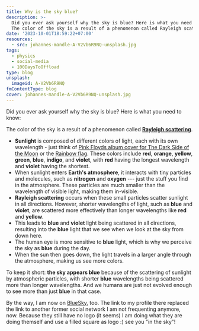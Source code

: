 ```yaml
---
title: Why is the sky blue?
description: >-
  Did you ever ask yourself why the sky is blue? Here is what you need to know:
  The color of the sky is a result of a phenomenon called Rayleigh scattering.
date: '2023-10-01T18:59:22+07:00'
resources:
  - src: johannes-mandle-A-V2Vb6R9NQ-unsplash.jpg
tags:
  - physics
  - social-media
  - 100DaysToOffload
type: blog
unsplash:
  imageid: A-V2Vb6R9NQ
fmContentType: blog
cover: johannes-mandle-A-V2Vb6R9NQ-unsplash.jpg
---
```


Did you ever ask yourself why the sky is blue? Here is what you need to know:

The color of the sky is a result of a phenomenon called [**Rayleigh scattering**](https://en.wikipedia.org/wiki/Rayleigh_scattering).

*   **Sunlight** is composed of different colors of light, each with its own wavelength - just think of [Pink Floyds album cover for The Dark Side of the Moon](https://en.wikipedia.org/wiki/The_Dark_Side_of_the_Moon) or the [Rainbow flag](https://en.wikipedia.org/wiki/Rainbow_flag_\(LGBT\)). These colors include **red**, **orange**, **yellow**, **green**, **blue**, **indigo**, and **violet**, with **red** having the longest wavelength and **violet** having the shortest.
*   When sunlight enters **Earth's atmosphere**, it interacts with tiny particles and molecules, such as **nitrogen** and **oxygen** --- just the stuff you find in the atmosphere. These particles are much smaller than the wavelength of visible light, making them in-visible.
*   **Rayleigh scattering** occurs when these small particles scatter sunlight in all directions. However, shorter wavelengths of light, such as **blue** and **violet**, are scattered more effectively than longer wavelengths like **red** and **yellow**.
*   This leads to **blue** and **violet** light being scattered in all directions, resulting into the **blue** light that we see when we look at the sky from down here.
*   The human eye is more sensitive to **blue** light, which is why we perceive the sky as **blue** during the day.
*   When the sun then goes down, the light travels in a larger angle through the atmosphere, making us see more colors.

To keep it short: **the sky appears blue** because of the scattering of sunlight by atmospheric particles, with shorter **blue** wavelengths being scattered more than longer wavelengths. And we humans are just not evolved enough to see more than just **blue** in that case.

By the way, I am now on [BlueSky](https://bsky.app/profile/kollitsch.dev), too. The link to my profile there replaced the link to another former social network I am not frequenting anymore, now. Because they still have no logo (it seems) I am doing what they are doing themself and use a filled square as logo :) see you "in the sky"!
